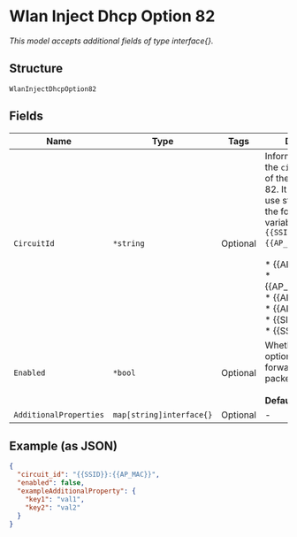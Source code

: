 
# Wlan Inject Dhcp Option 82

*This model accepts additional fields of type interface{}.*

## Structure

`WlanInjectDhcpOption82`

## Fields

| Name | Type | Tags | Description |
|  --- | --- | --- | --- |
| `CircuitId` | `*string` | Optional | Information to set in the `circuit_id` field of the DHCP Option 82. It is possible to use static string or the following variables (e.g. `{{SSID}}:{{AP_MAC}}`):<br><br>* {{AP_MAC}}<br>* {{AP_MAC_DASHED}}<br>* {{AP_MODEL}}<br>* {{AP_NAME}}<br>* {{SITE_NAME}}<br>* {{SSID}} |
| `Enabled` | `*bool` | Optional | Whether to inject option 82 when forwarding DHCP packets<br><br>**Default**: `false` |
| `AdditionalProperties` | `map[string]interface{}` | Optional | - |

## Example (as JSON)

```json
{
  "circuit_id": "{{SSID}}:{{AP_MAC}}",
  "enabled": false,
  "exampleAdditionalProperty": {
    "key1": "val1",
    "key2": "val2"
  }
}
```


